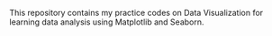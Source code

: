 This repository contains my practice codes on Data Visualization for learning data analysis using Matplotlib and Seaborn.
